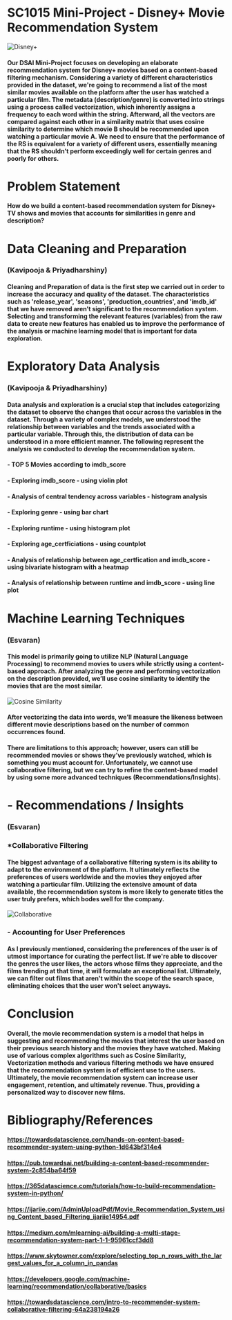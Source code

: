 # SC1015 Mini-Project - Disney+ Movie Recommendation System


![Disney+](https://assets.hardwarezone.com/img/2020/12/Disney_-Logo_16x9.jpg)


#### Our DSAI Mini-Project focuses on developing an elaborate recommendation system for Disney+ movies based on a content-based filtering mechanism. Considering a variety of different characteristics provided in the dataset, we're going to recommend a list of the most similar movies available on the platform after the user has watched a particular film. The metadata (description/genre) is converted into strings using a process called vectorization, which inherently assigns a frequency to each word within the string. Afterward, all the vectors are compared against each other in a similarity matrix that uses cosine similarity to determine which movie B should be recommended upon watching a particular movie A. We need to ensure that the performance of the RS is equivalent for a variety of different users, essentially meaning that the RS shouldn’t perform exceedingly well for certain genres and poorly for others.

# Problem Statement
#### How do we build a content-based recommendation system for Disney+ TV shows and movies that accounts for similarities in genre and description?

# Data Cleaning and Preparation
### (Kavipooja & Priyadharshiny)
#### Cleaning and Preparation of data is the first step we carried out in order to increase the accuracy and quality of the dataset. The characteristics such as 'release_year', 'seasons', 'production_countries', and 'imdb_id' that we have removed aren’t significant to the recommendation system. Selecting and transforming the relevant features (variables) from the raw data to create new features has enabled us to improve the performance of the analysis or machine learning model that is important for data exploration.

# Exploratory Data Analysis
### (Kavipooja & Priyadharshiny)
#### Data analysis and exploration is a crucial step that includes categorizing the dataset to observe the changes that occur across the variables in the dataset. Through a variety of complex models, we understood the relationship between variables and the trends associated with a particular variable. Through this, the distribution of data can be understood in a more efficient manner. The following represent the analysis we conducted to develop the recommendation system. 
#### - TOP 5 Movies according to imdb_score
#### - Exploring imdb_score - using violin plot
#### - Analysis of central tendency across variables - histogram analysis 
#### - Exploring genre - using bar chart 
#### - Exploring runtime - using histogram plot 
#### - Exploring age_certficiations - using countplot 
#### - Analysis of relationship between age_certfication and imdb_score - using bivariate histogram with a heatmap 
#### - Analysis of relationship between runtime and imdb_score - using line plot 

# Machine Learning Techniques
### (Esvaran)
#### This model is primarily going to utilize NLP (Natural Language Processing) to recommend movies to users while strictly using a content-based approach. After analyzing the genre and performing vectorization on the description provided, we’ll use cosine similarity to identify the movies that are the most similar.

![Cosine Similarity](https://miro.medium.com/v2/resize:fit:915/1*dyH20eCqb6qTL-gt4nCVzQ.png)

#### After vectorizing the data into words, we’ll measure the likeness between different movie descriptions based on the number of common occurrences found.

#### There are limitations to this approach; however, users can still be recommended movies or shows they’ve previously watched, which is something you must account for. Unfortunately, we cannot use collaborative filtering, but we can try to refine the content-based model by using some more advanced techniques (Recommendations/Insights).

# - Recommendations / Insights
### (Esvaran)
### *Collaborative Filtering
#### The biggest advantage of a collaborative filtering system is its ability to adapt to the environment of the platform. It ultimately reflects the preferences of users worldwide and the movies they enjoyed after watching a particular film. Utilizing the extensive amount of data available, the recommendation system is more likely to generate titles the user truly prefers, which bodes well for the company.

![Collaborative](https://miro.medium.com/v2/resize:fit:1400/1*6_NlX6CJYhtxzRM-t6ywkQ.png)

### - Accounting for User Preferences
#### As I previously mentioned, considering the preferences of the user is of utmost importance for curating the perfect list. If we're able to discover the genres the user likes, the actors whose films they appreciate, and the films trending at that time, it will formulate an exceptional list. Ultimately, we can filter out films that aren't within the scope of the search space, eliminating choices that the user won't select anyways.

# Conclusion 
#### Overall, the movie recommendation system is a model that helps in suggesting and recommending the movies that interest the user based on their previous search history and the movies they have watched. Making use of various complex algorithms such as Cosine Similarity, Vectorization methods and various filtering methods we have ensured that the recommendation system is of efficient use to the users. Ultimately, the movie recommendation system can increase user engagement, retention, and ultimately revenue. Thus, providing a personalized way to discover new films. 
# Bibliography/References
#### https://towardsdatascience.com/hands-on-content-based-recommender-system-using-python-1d643bf314e4

#### https://pub.towardsai.net/building-a-content-based-recommender-system-2c854ba64f59 

#### https://365datascience.com/tutorials/how-to-build-recommendation-system-in-python/ 

#### https://ijariie.com/AdminUploadPdf/Movie_Recommendation_System_using_Content_based_Filtering_ijariie14954.pdf 

#### https://medium.com/mlearning-ai/building-a-multi-stage-recommendation-system-part-1-1-95961ccf3dd8 

#### https://www.skytowner.com/explore/selecting_top_n_rows_with_the_largest_values_for_a_column_in_pandas 

#### https://developers.google.com/machine-learning/recommendation/collaborative/basics

#### https://towardsdatascience.com/intro-to-recommender-system-collaborative-filtering-64a238194a26
